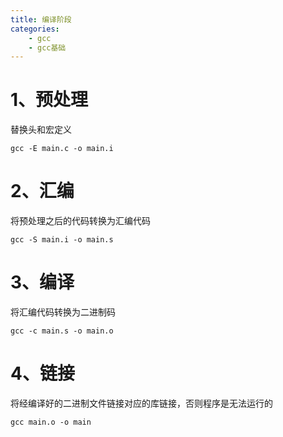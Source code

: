 ```yaml
---
title: 编译阶段
categories:
	- gcc
	- gcc基础
---
```

# 1、预处理

替换头和宏定义

```shell
gcc -E main.c -o main.i
```

# 2、汇编

将预处理之后的代码转换为汇编代码

```shell
gcc -S main.i -o main.s
```

# 3、编译

将汇编代码转换为二进制码

```shell
gcc -c main.s -o main.o
```

# 4、链接

将经编译好的二进制文件链接对应的库链接，否则程序是无法运行的

```shell
gcc main.o -o main
```
